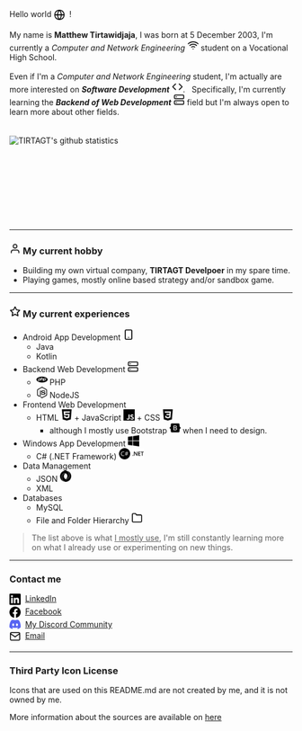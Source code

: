 <span style="display: inline-flex;">
	Hello world&nbsp;
	<img src="icons/globe.svg" width="20px"/>
	&nbsp !
</span>
<br>
<br>

<span>
	My name is <b>Matthew Tirtawidjaja</b>,
	I was born at 5 December 2003, I'm currently a
	<i>Computer and Network Engineering</i>
	<img src="icons/wifi.svg" width="20px"/>
	student on a Vocational High School.
</span>

<br>
<br>

<span>
	Even if I'm a <i>Computer and Network Engineering</i> student,
	I'm actually are more interested on <b><i>Software Development</i></b>
	<img src="icons/code.svg" width="20px"/>.
	&nbsp;
	Specifically, I'm currently learning the 
	<b><i>Backend of Web Development</i></b>
	<img src="icons/server.svg" width="20px"/>
	field but I'm always open to learn more about other fields.
</span>

<br>
<br>
<br>

<a href="https://github.com/anuraghazra/github-readme-stats">
	<img align="left" src="https://github-readme-stats.anuraghazra1.vercel.app/api?username=tirtagt&show_icons=true&include_all_commits=true&theme=radical" alt="TIRTAGT's github statistics" />
</a>

<!-- These br's are to make sure the github-readme-stats did not collide with the other elements, since CSS wasn't possible to be used here -->
<br>
<br>
<br>
<br>
<br>
<br>
<br>
<br>
<br>

<hr>

### <img src="icons/user.svg" width="20px"/> My current hobby
* Building my own virtual company, **TIRTAGT Develpoer** in my spare time.
* Playing games, mostly online based strategy and/or sandbox game.


<hr>

### <img src="icons/star.svg" width="20px"/> My current experiences
* Android App Development <img src="icons/smartphone.svg" width="20px"/>
  	* Java
  	* Kotlin
* Backend Web Development <img src="icons/server.svg" width="20px"/>
  * <img src="icons/php.svg" width="20px"/> PHP 
  * <img src="icons/nodedotjs.svg" width="20px"/> NodeJS
* Frontend Web Development
  * HTML <img src="icons/html5.svg" width="20px"/> + JavaScript <img src="icons/javascript.svg" width="20px"/> + CSS <img src="icons/css3.svg" width="20px"/>
	* although I mostly use Bootstrap <img src="icons/bootstrap.svg" width="20px"/> when I need to design.
* Windows App Development <img src="icons/windows.svg" width="20px"/>
  * C# (.NET Framework) <img src="icons/csharp.svg" width="20px"/> <img src="icons/dotnet.svg" width="20px"/>
* Data Management
  * JSON <img src="icons/json.svg" width="20px"/>
  * XML
* Databases
  * MySQL
  * File and Folder Hierarchy <img src="icons/folder.svg" width="20px"/>

> The list above is what <u>I mostly use</u>, I'm still constantly learning more on what I already use or experimenting on new things.

<hr>

### Contact me
<span style="display: inline-flex;">
	<img src="icons/linkedin.svg" width="20px"/>&nbsp;&nbsp;
	<a href="https://www.linkedin.com/in/matthew-developer/" target=_blank>LinkedIn</a>
</span>
<br>

<span style="display: inline-flex;">
	<img src="icons/facebook.svg" width="20px"/>&nbsp;&nbsp;
	<a href="https://facebook.com/matthewtirtawidjaja.tirtagt" target=_blank>Facebook</a>
</span>
<br>

<span style="display: inline-flex;">
	<img src="icons/Discord-Logo-Color.svg" width="20px"/>&nbsp;&nbsp;
	<a href="https://discord.gg/GJjQ3at" target=_blank>My Discord Community</a>
</span>
<br>

<span style="display: inline-flex;">
	<img src="icons/mail.svg" width="20px"/>&nbsp;&nbsp;
	<a href="mailto://matthew@tirtagt.xyz" target=_blank>Email</a>
</span>
<br>

<hr>

### Third Party Icon License

Icons that are used on this README.md are not created by me, and it is not owned by me.

More information about the sources are available on [here](./icons/README.md)

<!--
This is a ✨ _special_ ✨ repository because its `README.md` (this file) appears on your GitHub profile.

Here are some ideas to get you started:

- 🔭 I’m currently working on ...
- 🌱 I’m currently learning ...
- 👯 I’m looking to collaborate on ...
- 🤔 I’m looking for help with ...
- 💬 Ask me about ...
-  How to reach me: ...
- 😄 Pronouns: ...
- ⚡ Fun fact: ...
-->
